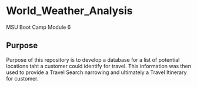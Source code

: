 # World_Weather_Analysis
MSU Boot Camp Module 6
## Purpose
Purpose of this repository is to develop a database for a list of potential locations taht a customer could identify for travel. This information was then used to provide a Travel Search narrowing and ultimately a Travel Itinerary for customer.
